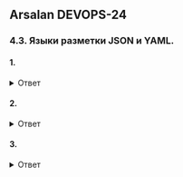 ## Arsalan DEVOPS-24

### 4.3. Языки разметки JSON и YAML.

#### 1. 

<details>
<summary>Ответ</summary>


</details>


#### 2.

<details>
<summary>Ответ</summary>


</details>


#### 3. 

<details>
<summary>Ответ</summary>


</details>